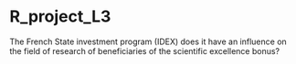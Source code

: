 # R_project_L3
The French State investment program (IDEX) does it have an influence on the field of research of beneficiaries of the scientific excellence bonus?
